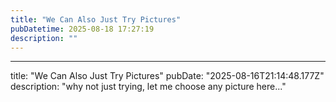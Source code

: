 ```yaml
---
title: "We Can Also Just Try Pictures"
pubDatetime: 2025-08-18 17:27:19
description: ""
---
```

---
title: "We Can Also Just Try Pictures"
pubDate: "2025-08-16T21:14:48.177Z"
description: "why not just trying, let me choose any picture here..."
